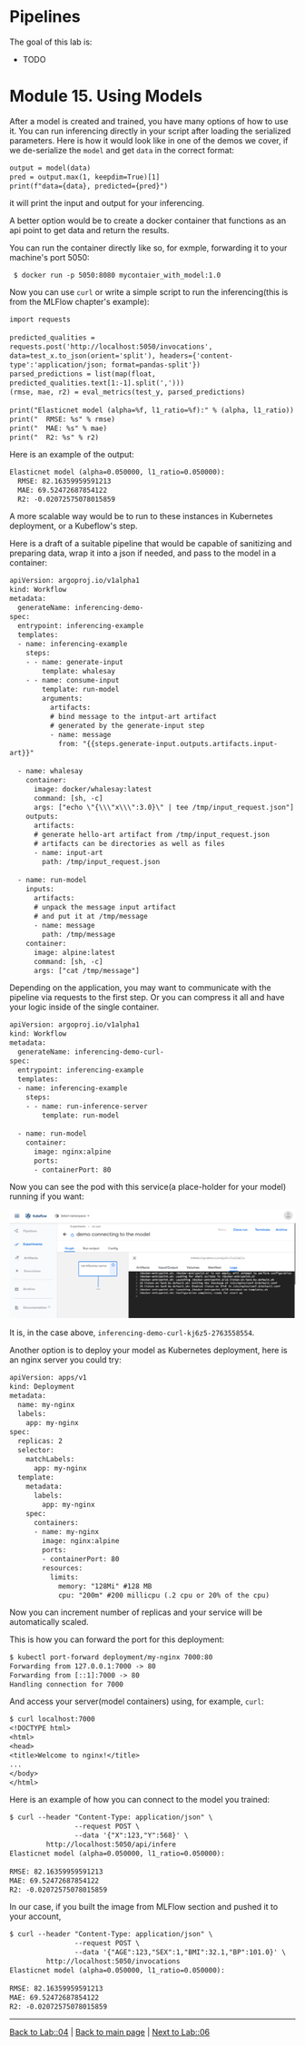 # Pipelines

The goal of this lab is:

- TODO

# Module 15. Using Models

After a model is created and trained, you have many options of how to use it. You can run inferencing directly
in your script after loading the serialized parameters. Here is how it would look like in one of the
demos we cover, if we de-serialize the `model` and get `data` in the correct format:

    output = model(data)
    pred = output.max(1, keepdim=True)[1]
    print(f"data={data}, predicted={pred}")

it will print the input and output for your inferencing.

A better option would be to create a docker container that functions as an api point to get data and return the results.

You can run the container directly like so, for exmple, forwarding it to your machine's port 5050:

     $ docker run -p 5050:8080 mycontaier_with_model:1.0

Now you can use `curl` or write a simple script to run the inferencing(this is from the MLFlow chapter's example):

    import requests

    predicted_qualities = requests.post('http://localhost:5050/invocations', data=test_x.to_json(orient='split'), headers={'content-type':'application/json; format=pandas-split'})
    parsed_predictions = list(map(float, predicted_qualities.text[1:-1].split(',')))
    (rmse, mae, r2) = eval_metrics(test_y, parsed_predictions)

    print("Elasticnet model (alpha=%f, l1_ratio=%f):" % (alpha, l1_ratio))
    print("  RMSE: %s" % rmse)
    print("  MAE: %s" % mae)
    print("  R2: %s" % r2)

Here is an example of the output:

    Elasticnet model (alpha=0.050000, l1_ratio=0.050000):
      RMSE: 82.16359959591213
      MAE: 69.52472687854122
      R2: -0.02072575078015859

A more scalable way would be to run to these instances in Kubernetes deployment, or a Kubeflow's step.

Here is a draft of a suitable pipeline that would be capable of sanitizing and preparing data, wrap
it into a json if needed, and pass to the model in a container:

    apiVersion: argoproj.io/v1alpha1
    kind: Workflow
    metadata:
      generateName: inferencing-demo-
    spec:
      entrypoint: inferencing-example
      templates:
      - name: inferencing-example
        steps:
        - - name: generate-input
            template: whalesay
        - - name: consume-input
            template: run-model
            arguments:
              artifacts:
              # bind message to the intput-art artifact
              # generated by the generate-input step
              - name: message
                from: "{{steps.generate-input.outputs.artifacts.input-art}}"
    
      - name: whalesay
        container:
          image: docker/whalesay:latest
          command: [sh, -c]
          args: ["echo \"{\\\"x\\\":3.0}\" | tee /tmp/input_request.json"]
        outputs:
          artifacts:
          # generate hello-art artifact from /tmp/input_request.json
          # artifacts can be directories as well as files
          - name: input-art
            path: /tmp/input_request.json
    
      - name: run-model
        inputs:
          artifacts:
          # unpack the message input artifact
          # and put it at /tmp/message
          - name: message
            path: /tmp/message
        container:
          image: alpine:latest
          command: [sh, -c]
          args: ["cat /tmp/message"]

Depending on the application, you may want to communicate with the pipeline via requests to the first
step. Or you can compress it all and have your logic inside of the single container.

    apiVersion: argoproj.io/v1alpha1
    kind: Workflow
    metadata:
      generateName: inferencing-demo-curl-
    spec:
      entrypoint: inferencing-example
      templates:
      - name: inferencing-example
        steps:
        - - name: run-inference-server
            template: run-model
    
      - name: run-model
        container:
          image: nginx:alpine
          ports:
          - containerPort: 80

Now you can see the pod with this service(a place-holder for your model) running if you want:

![pics/pipeline_server.png](pics/pipeline_server.png)

It is, in the case above, `inferencing-demo-curl-kj6z5-2763558554`.

Another option is to deploy your model as Kubernetes deployment, here is an nginx server you could try:

    apiVersion: apps/v1
    kind: Deployment
    metadata:
      name: my-nginx
      labels:
        app: my-nginx
    spec:
      replicas: 2
      selector:
        matchLabels:
          app: my-nginx
      template:
        metadata:
          labels:
            app: my-nginx
        spec:
          containers:
          - name: my-nginx
            image: nginx:alpine
            ports:
            - containerPort: 80
            resources:
              limits:
                memory: "128Mi" #128 MB
                cpu: "200m" #200 millicpu (.2 cpu or 20% of the cpu)

Now you can increment number of replicas and your service will be automatically scaled.

This is how you can forward the port for this deployment:

    $ kubectl port-forward deployment/my-nginx 7000:80
    Forwarding from 127.0.0.1:7000 -> 80
    Forwarding from [::1]:7000 -> 80
    Handling connection for 7000

And access your server(model containers) using, for example, `curl`:

    $ curl localhost:7000
    <!DOCTYPE html>
    <html>
    <head>
    <title>Welcome to nginx!</title>    
    ...
    </body>
    </html>

Here is an example of how you can connect to the model you trained:

    $ curl --header "Content-Type: application/json" \
                    --request POST \
                    --data '{"X":123,"Y":568}' \
             http://localhost:5050/api/infere
    Elasticnet model (alpha=0.050000, l1_ratio=0.050000):

    RMSE: 82.16359959591213
    MAE: 69.52472687854122
    R2: -0.02072575078015859

In our case, if you built the image from MLFlow section and pushed it to your account,

    $ curl --header "Content-Type: application/json" \
                    --request POST \
                    --data '{"AGE":123,"SEX":1,"BMI":32.1,"BP":101.0}' \
             http://localhost:5050/invocations
    Elasticnet model (alpha=0.050000, l1_ratio=0.050000):

    RMSE: 82.16359959591213
    MAE: 69.52472687854122
    R2: -0.02072575078015859

---

[Back to Lab::04](../04-KFServing/Readme.md) | [Back to main page](../Readme.md) | [Next to Lab::06](../06-Katib/Readme.md)
